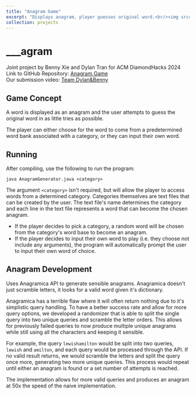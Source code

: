 ```yaml
---
title: "Anagram Game"
excerpt: "Displays anagram, player guesses original word.<br/><img src='/images/anagram.png'>"
collection: projects
---
```


# ___agram
Joint project by Benny Xie and Dylan Tran for ACM DiamondHacks 2024 \
Link to GitHub Repository: [Anagram Game](https://github.com/dylantrann/anagram_game) \
Our submission video: [Team Dylan&Benny](https://www.youtube.com/watch?v=Hivj5OwqLeg)

## Game Concept
A word is displayed as an anagram and the user attempts to guess the original word in as little tries as possible.

The player can either choose for the word to come from a predetermined word bank associated with a category, or they can input their own word.

## Running
After compiling, use the following to run the program:

```
java AnagramGenerator.java <category>
```

The argument `<category>` isn't required, but will allow the player to access words from a determined category. Categories themselves are text files that can be created by the user. The text file's name determines the category and each line in the text file represents a word that can become the chosen anagram.

* If the player decides to pick a category, a random word will be chosen from the category's word base to become an anagram.
* If the player decides to input their own word to play (i.e. they choose not include any arguments), the program will automatically prompt the user to input their own word of choice. 

## Anagram Development
Uses Anagramica API to generate sensible anagrams. Anagramica doesn't just scramble letters, it looks for a valid word given it's dictionary. 

Anagramica has a terrible flaw where it will often return nothing due to it's simplistic query handling. To have a better success rate and allow for more query options, we developed a randomizer that is able to split the single query into two unique queries and scramble the letter orders. This allows for previously failed queries to now produce multiple unique anagrams while still using all the characters and keeping it sensible.

For example, the query `lewishamilton` would be split into two queries, `lewish` and  `amilton`, and each query would be processed through the API. If no valid result returns, we would scramble the letters and split the query once more, generating two more unique queries. This process would repeat until either an anagram is found or a set number of attempts is reached.

The implementation allows for more valid queries and produces an anagram at 50x the speed of the naive implementation.